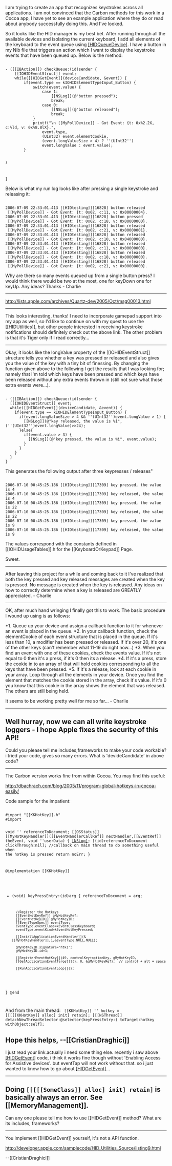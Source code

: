 

I am trying to create an app that recognizes keystrokes across all applications. I am not convinced that the Carbon methods for this work in a Cocoa app, I have yet to see an example application where they do or read about anybody successfully doing this. And I've looked.

So it looks like the HID manager is my best bet. After running through all the available devices and isolating the current keyboard, I add all elements of the keyboard to the event queue using [[HIDQueueDevice]](pRecDevice). I have a button in my Nib file that triggers an action which I want to display the keystroke events that have been queued up. Below is the method:

<code>
- ([[IBAction]]) checkQueue:(id)sender {
	[[IOHIDEventStruct]] event;
	while([[HIDGetEvent]](deviceCandidate, &event)) {
		if(event.type == kIOHIDElementTypeInput_Button) {
			switch(event.value) {
				case 1:
					[[NSLog]](@"button pressed");
					break;
				case 0:
					[[NSLog]](@"button released");
					break;
			}
			printf("\n [[MyPollDevice]] - Got Event: {t: 0x%2.2X, c:%ld, v: 0x%8.8lX}.",
				event.type,
				(UInt32) event.elementCookie,
				(event.longValueSize > 4) ? ''(UInt32'')
				event.longValue : event.value);
		}
		
	}	
}
</code>

Below is what my run log looks like after pressing a single keystroke and releasing it:

<code>
2006-07-09 22:33:01.413 [[HIDtesting]][16828] button released
 [[MyPollDevice]] - Got Event: {t: 0x02, c:11, v: 0x00000004}.
2006-07-09 22:33:01.413 [[HIDtesting]][16828] button pressed
 [[MyPollDevice]] - Got Event: {t: 0x02, c:18, v: 0x00000000}.
2006-07-09 22:33:01.413 [[HIDtesting]][16828] button released
 [[MyPollDevice]] - Got Event: {t: 0x02, c:21, v: 0x00000001}.
2006-07-09 22:33:01.413 [[HIDtesting]][16828] button released
 [[MyPollDevice]] - Got Event: {t: 0x02, c:10, v: 0x04000000}.
2006-07-09 22:33:01.413 [[HIDtesting]][16828] button released
 [[MyPollDevice]] - Got Event: {t: 0x02, c:11, v: 0x00000000}.
2006-07-09 22:33:01.413 [[HIDtesting]][16828] button released
 [[MyPollDevice]] - Got Event: {t: 0x02, c:18, v: 0x00000000}.
2006-07-09 22:33:01.413 [[HIDtesting]][16828] button released
 [[MyPollDevice]] - Got Event: {t: 0x02, c:21, v: 0x00000000}.
</code>

Why are there so many events queued up from a single button press? I would think there would be two at the most, one for keyDown one for keyUp. Any ideas? Thanks - Charlie

----

http://lists.apple.com/archives/Quartz-dev/2005/Oct/msg00013.html

----

This looks interesting, thanks! I need to incorporate gamepad support into my app as well, so I'd like to continue on with my quest to use the [[HIDUtilities]], but other people interested in receiving keystroke notifications  should definitely check out the above link. The other problem is that it's Tiger only if I read correctly... 

----

Okay, it looks like the longValue property of the [[IOHIDEventStruct]] structure tells you whether a key was pressed or released and also gives you the value of the key with a tiny bit of finessing. By changing the function given above to the following I get the results that I was looking for; namely that I'm told which keys have been pressed and which keys have been released without any extra events thrown in (still not sure what those extra events were...).

<code>
- ([[IBAction]]) checkQueue:(id)sender {
  [[IOHIDEventStruct]] event;
  while([[HIDGetEvent]](deviceCandidate, &event)) {
    if(event.type == kIOHIDElementTypeInput_Button) {
      if(event.longValueSize > 4 && ''(UInt32'')event.longValue > 1) {
        [[NSLog]](@"key released, the value is %i", (''(UInt32'')event.longValue)>>24);
      }else{
        if(event.value > 3) {
          [[NSLog]](@"key pressed, the value is %i", event.value);
        }
      }
    }
  }		
}
</code>

This generates the following output after three keypresses / releases"

<code>
2006-07-10 00:45:25.186 [[HIDtesting]][17309] key pressed, the value is 4
2006-07-10 00:45:25.186 [[HIDtesting]][17309] key released, the value is 4
2006-07-10 00:45:25.186 [[HIDtesting]][17309] key pressed, the value is 22
2006-07-10 00:45:25.186 [[HIDtesting]][17309] key released, the value is 22
2006-07-10 00:45:25.186 [[HIDtesting]][17309] key pressed, the value is 9
2006-07-10 00:45:25.186 [[HIDtesting]][17309] key released, the value is 9
</code>

The values correspond with the constants defined in [[IOHIDUsageTables]].h for the [[KeyboardOrKeypad]] Page.

Sweet.

----

After leaving this project for a while and coming back to it I've realized that both the key pressed and key released messages are created when the key is pressed. No message is created when the key is released. Any ideas on how to correctly determine when a key is released are GREATLY appreciated. - Charlie

----

OK, after much hand wringing I finally got this to work. The basic procedure I wound up using is as follows:

*1. Queue up your device and assign a callback function to it for whenever an event is placed in the queue.
*2. In your callback function, check the elementCookie of each event structure that is placed in the queue. If it's less than 10, a modifier has been pressed or released. If it's over 20, it's one of the other keys (can't remember what 11-19 do right now...)
*3. When you find an event with one of these cookies, check the events value. If it's not equal to 0 then it's a press, if it's 0 then its  a release.
*4. If it's a press, store the cookie in to an array of that will hold cookies corresponding to all the keys that have been pressed.
*5. If it's a release, look at each cookie in your array. Loop through all the elements in your device. Once you find the element that matches the cookie stored in the array, check it's value. If it's 0 you know that this cookie in the array shows the element that was released. The others are still being held.

It seems to be working pretty well for me so far... - Charlie

----
Well hurray, now we can all write keystroke loggers - I hope Apple fixes the security of this API!
----
Could you please tell me includes,frameworks to make your code workable? i tried your code, gives so many errors. What is 'devideCandidate' in above code? 

----
The Carbon version works fine from within Cocoa.
You may find this useful:

http://dbachrach.com/blog/2005/11/program-global-hotkeys-in-cocoa-easily/

Code sample for the impatient:

<code>
#import "[[KKHotKey]].h"
#import <Carbon/Carbon.h>

void '' referenceToDocument;
[[OSStatus]] [[MyHotKeyHandler]]([[EventHandlerCallRef]] nextHandler,[[EventRef]] theEvent,
void ''userData)
{
        [[NSLog]](@"Keypress\n");
        [(id)referenceToDocument clickThrough:nil]; //callback on main thread to do something useful when the hotkey is pressed
        return noErr;
}

@implementation [[KKHotKey]]
- (void) keyPressEntry:(id)arg
{
        referenceToDocument = arg;

        //Register the Hotkeys
        [[EventHotKeyRef]] gMyHotKeyRef;
        [[EventHotKeyID]] gMyHotKeyID;
        [[EventTypeSpec]] eventType;
        eventType.eventClass=kEventClassKeyboard;
        eventType.eventKind=kEventHotKeyPressed;

        [[InstallApplicationEventHandler]](&[[MyHotKeyHandler]],1,&eventType,NULL,NULL);

        gMyHotKeyID.signature='htk1';
        gMyHotKeyID.id=1;

        [[RegisterEventHotKey]](49, controlKey+optionKey, gMyHotKeyID,
        [[GetApplicationEventTarget]](), 0, &gMyHotKeyRef);  // control + alt + space

        [[RunApplicationEventLoop]]();
}
@end

</code>

And from the main thread:
<code>
[[KKHotKey]] '' hotkey = [[[[[KKHotKey]] alloc] init] retain];
[[[NSThread]] detachNewThreadSelector:@selector(keyPressEntry:) toTarget:hotkey withObject:self];
</code>

Hope this helps,
--[[CristianDraghici]]
----
I just read your link.actually i need some thing else. recently i saw above [[HIDGetEvent]]() code, i think it works fine though without 'Enabling Access for  Assistive devices'. but eventTap will not work without that. so i just wanted to know how to go about [[HIDGetEvent]]()... 

----
Doing <code>[[[[[SomeClass]] alloc] init] retain]</code> is basically always an error. See [[MemoryManagement]].
----
Can any one please tell me how to use [[HIDGetEvent]] method? What are its includes, frameworks?

----

You implement [[HIDGetEvent]] yourself, it's not a API function.

http://developer.apple.com/samplecode/HID_Utilities_Source/listing9.html

--[[CristianDraghici]]